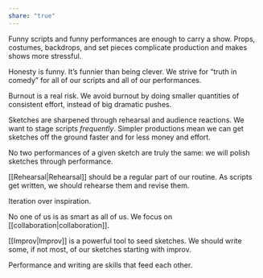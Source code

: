 ```yaml
---
share: "true"
---
```


Funny scripts and funny performances are enough to carry a show. Props, costumes, backdrops, and set pieces complicate production and makes shows more stressful. 

Honesty is funny. It’s funnier than being clever. We strive for “truth in comedy” for all of our scripts and all of our performances. 

Burnout is a real risk. We avoid burnout by doing smaller quantities of consistent effort, instead of big dramatic pushes. 

Sketches are sharpened through rehearsal and audience reactions. We want to stage scripts *frequently*. Simpler productions mean we can get sketches off the ground faster and for less money and effort. 

No two performances of a given sketch are truly the same: we will polish sketches through performance. 

[[Rehearsal|Rehearsal]] should be a regular part of our routine. As scripts get written, we should rehearse them and revise them.

Iteration over inspiration. 

No one of us is as smart as all of us. We focus on [[collaboration|collaboration]]. 

[[Improv|Improv]] is a powerful tool to seed sketches. We should write some, if not most, of our sketches starting with improv. 

Performance and writing are skills that feed each other. 